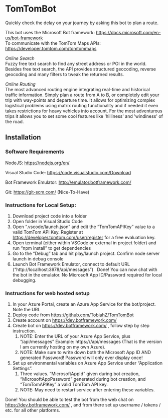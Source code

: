 # TomTomBot

Quickly check the delay on your journey by asking this bot to plan a route. 

This bot uses the Microsoft Bot framework: https://docs.microsoft.com/en-us/bot-framework  
To communicate with the TomTom Maps APIs: https://developer.tomtom.com/tomtommaps

*Online Search*  
Fuzzy free text search to find any street address or POI in the world. Besides free text search, the API provides structured geocoding, reverse geocoding and many filters to tweak the returned results. 

*Online Routing*  
The most advanced routing engine integrating real-time and historical traffic information. Simply plan a route from A to B, or completely edit your trip with way-points and departure time. It allows for optimizing complex logistical problems using matrix routing functionality and if needed it even takes restrictions for heavy vehicles into account. For the most adventurous trips it allows you to set some cool features like 'hilliness' and 'windiness' of the road. 


## Installation
### Software Requirements
NodeJS: https://nodejs.org/en/

Visual Studio Code: https://code.visualstudio.com/Download

Bot Framework Emulator: http://emulator.botframework.com/

Git: https://git-scm.com/ (Nice-To-Have)

### Instructions for Local Setup: 

1. Download project code into a folder
2. Open folder in Visual Studio Code
3. Open “.vscode/launch.json” and edit the “TomTomAPIKey” value to a valid TomTom API Key. Register at https://developer.tomtom.com/user/register for a free evaluation key. 
4. Open terminal (either within VSCode or external in project folder) and run “npm install” to get dependencies
5. Go to the “Debug” tab and hit play/launch project. Confirm node server launch in debug console
6. Launch Bot Framework Emulator, connect to default URL (“http://localhost:3978/api/messages”)
 
Done! You can now chat with the bot in the emulator. No Microsoft App ID/Password required for local debugging.

### Instructions for web hosted setup

1. In your Azure Portal, create an Azure App Service for the bot/project. Note the URL
2. Deploy code from https://github.com/TobiahZ/TomTomBot 
3. Create account on https://dev.botframework.com/
4. Create bot on https://dev.botframework.com/ , follow step by step instruction. 
	1. NOTE: Enter the URL of your Azure App Service, plus “/api/messages” Example: https://<URL>/api/messages (That is the version I am currently hosting on my own Azure).
	2. NOTE: Make sure to write down both the Microsoft App ID AND generated Password! Password will only ever display once!
5. Set up environmental variables on Azure App Service under “Application Settings”. 
	1. Three values. “MicrosoftAppId” given during bot creation, “MicrosoftAppPassword” generated during bot creation, and “TomTomAPIKey” a valid TomTom API key.
	2. NOTE: May need to restart service after entering these variables.

Done! You should be able to test the bot from the web chat on https://dev.botframework.com/ , and from there set up username / tokens / etc. for all other platforms.
 
